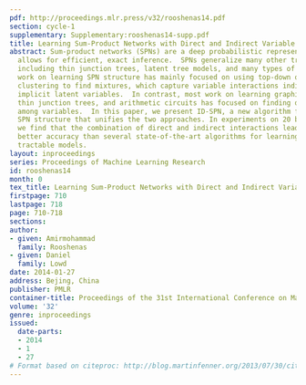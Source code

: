 ```yaml
---
pdf: http://proceedings.mlr.press/v32/rooshenas14.pdf
section: cycle-1
supplementary: Supplementary:rooshenas14-supp.pdf
title: Learning Sum-Product Networks with Direct and Indirect Variable Interactions
abstract: Sum-product networks (SPNs) are a deep probabilistic representation that
  allows for efficient, exact inference.  SPNs generalize many other tractable models,
  including thin junction trees, latent tree models, and many types of mixtures.  Previous
  work on learning SPN structure has mainly focused on using top-down or bottom-up
  clustering to find mixtures, which capture variable interactions indirectly through
  implicit latent variables.  In contrast, most work on learning graphical models,
  thin junction trees, and arithmetic circuits has focused on finding direct interactions
  among variables.  In this paper, we present ID-SPN, a new algorithm for learning
  SPN structure that unifies the two approaches. In experiments on 20 benchmark datasets,
  we find that the combination of direct and indirect interactions leads to significantly
  better accuracy than several state-of-the-art algorithms for learning SPNs and other
  tractable models.
layout: inproceedings
series: Proceedings of Machine Learning Research
id: rooshenas14
month: 0
tex_title: Learning Sum-Product Networks with Direct and Indirect Variable Interactions
firstpage: 710
lastpage: 718
page: 710-718
sections: 
author:
- given: Amirmohammad
  family: Rooshenas
- given: Daniel
  family: Lowd
date: 2014-01-27
address: Bejing, China
publisher: PMLR
container-title: Proceedings of the 31st International Conference on Machine Learning
volume: '32'
genre: inproceedings
issued:
  date-parts:
  - 2014
  - 1
  - 27
# Format based on citeproc: http://blog.martinfenner.org/2013/07/30/citeproc-yaml-for-bibliographies/
---
```

